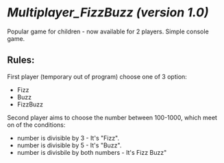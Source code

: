 # *Multiplayer_FizzBuzz (version 1.0)*
Popular game for children - now available for 2 players.
Simple console game. 

## Rules:
First player (temporary out of program) choose one of 3 option:
- Fizz
- Buzz
- FizzBuzz

Second player aims to choose the number between 100-1000, which meet on of the conditions:
- number is divisible by 3 - It's "Fizz".
- number is divisible by 5 - It's "Buzz".
- number is divisbile by both numbers - It's Fizz Buzz"
